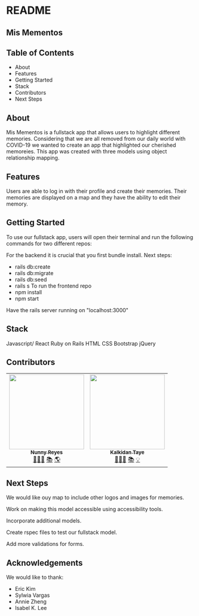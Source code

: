 # README

## Mis Mementos
## Table of Contents
- About
- Features
- Getting Started
- Stack
- Contributors
- Next Steps

## About

Mis Mementos is a fullstack app that allows users to highlight different memories. Considering that we are all removed from our daily world with COVID-19 we wanted to create an app that highlighted our cherished memoreies. This app was created with three models using object relationship mapping.

## Features
Users are able to log in with their profile and create their memories. Their memories are displayed on a map and they have the ability to edit their memory.

## Getting Started
To use our fullstack app, users will open their terminal and run the following commands for two different repos:

For the backend it is crucial that you first bundle install. Next steps:

- rails db:create
- rails db:migrate
- rails db:seed
- rails s
To run the frontend repo
- npm install
- npm start

Have the rails server running on "localhost:3000"

## Stack
Javascript/ React
Ruby on Rails
HTML
CSS
Bootstrap
jQuery

## Contributors
<table>
  <tr>
    <td align="center">
      <a href="https://github.com/nunnyr">
        <img src="https://avatars2.githubusercontent.com/u/22527547?s=460&u=ad9c2d830938168f717cd28941b2f104c6677598&v=4" width="200px;" alt=""/><br/><sub><b>Nunny Reyes</b></sub>
      </a><br />
      <a href="https://github.com/wlcreate/Mod1_Restaurant_Reservation_App" title="Code">👩🏻‍💻</a> 
      <a href="https://github.com/wlcreate/Mod1_Restaurant_Reservation_App" title="Documentation">📚</a> 
      <a href="#ideas-nunny" title="Ideas, Planning, & Feedback">🌎</a>            
    </td>

  <td align="center">
      <a href="https://github.com/wlcreate">
        <img src="https://avatars.githubusercontent.com/u/57603757?v=4" width="200px;" alt=""/><br/><sub><b>Kalkidan Taye</b></sub>
      </a><br />
      <a href="https://github.com/wlcreate/Mod1_Restaurant_Reservation_App" title="Code">👩🏻‍💻</a> 
      <a href="https://github.com/wlcreate/Mod1_Restaurant_Reservation_App" title="Documentation">📚</a> 
      <a href="#ideas-waverley" title="Ideas, Planning, & Feedback">💡</a>            
    </td>


  </tr>
</table>


## Next Steps
We would like ouy map to include other logos and images for memories.  

Work on making this model accessible using accessibility tools.

Incorporate additional models.

Create rspec files to test our fullstack model.

Add more validations for forms.

## Acknowledgements
We would like to thank:

- Eric Kim
- Sylwia Vargas
- Annie Zheng
- Isabel K. Lee
